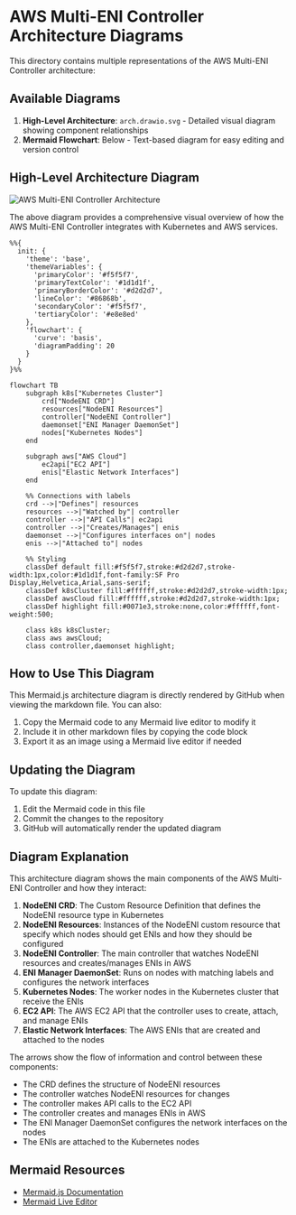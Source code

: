 # AWS Multi-ENI Controller Architecture Diagrams

This directory contains multiple representations of the AWS Multi-ENI Controller architecture:

## Available Diagrams

1. **High-Level Architecture**: `arch.drawio.svg` - Detailed visual diagram showing component relationships
2. **Mermaid Flowchart**: Below - Text-based diagram for easy editing and version control

## High-Level Architecture Diagram

![AWS Multi-ENI Controller Architecture](arch.drawio.svg)

The above diagram provides a comprehensive visual overview of how the AWS Multi-ENI Controller integrates with Kubernetes and AWS services.

```mermaid
%%{
  init: {
    'theme': 'base',
    'themeVariables': {
      'primaryColor': '#f5f5f7',
      'primaryTextColor': '#1d1d1f',
      'primaryBorderColor': '#d2d2d7',
      'lineColor': '#86868b',
      'secondaryColor': '#f5f5f7',
      'tertiaryColor': '#e8e8ed'
    },
    'flowchart': {
      'curve': 'basis',
      'diagramPadding': 20
    }
  }
}%%

flowchart TB
    subgraph k8s["Kubernetes Cluster"]
        crd["NodeENI CRD"]
        resources["NodeENI Resources"]
        controller["NodeENI Controller"]
        daemonset["ENI Manager DaemonSet"]
        nodes["Kubernetes Nodes"]
    end
    
    subgraph aws["AWS Cloud"]
        ec2api["EC2 API"]
        enis["Elastic Network Interfaces"]
    end
    
    %% Connections with labels
    crd -->|"Defines"| resources
    resources -->|"Watched by"| controller
    controller -->|"API Calls"| ec2api
    controller -->|"Creates/Manages"| enis
    daemonset -->|"Configures interfaces on"| nodes
    enis -->|"Attached to"| nodes
    
    %% Styling
    classDef default fill:#f5f5f7,stroke:#d2d2d7,stroke-width:1px,color:#1d1d1f,font-family:SF Pro Display,Helvetica,Arial,sans-serif;
    classDef k8sCluster fill:#ffffff,stroke:#d2d2d7,stroke-width:1px;
    classDef awsCloud fill:#ffffff,stroke:#d2d2d7,stroke-width:1px;
    classDef highlight fill:#0071e3,stroke:none,color:#ffffff,font-weight:500;
    
    class k8s k8sCluster;
    class aws awsCloud;
    class controller,daemonset highlight;
```

## How to Use This Diagram

This Mermaid.js architecture diagram is directly rendered by GitHub when viewing the markdown file. You can also:

1. Copy the Mermaid code to any Mermaid live editor to modify it
2. Include it in other markdown files by copying the code block
3. Export it as an image using a Mermaid live editor if needed

## Updating the Diagram

To update this diagram:

1. Edit the Mermaid code in this file
2. Commit the changes to the repository
3. GitHub will automatically render the updated diagram

## Diagram Explanation

This architecture diagram shows the main components of the AWS Multi-ENI Controller and how they interact:

1. **NodeENI CRD**: The Custom Resource Definition that defines the NodeENI resource type in Kubernetes
2. **NodeENI Resources**: Instances of the NodeENI custom resource that specify which nodes should get ENIs and how they should be configured
3. **NodeENI Controller**: The main controller that watches NodeENI resources and creates/manages ENIs in AWS
4. **ENI Manager DaemonSet**: Runs on nodes with matching labels and configures the network interfaces
5. **Kubernetes Nodes**: The worker nodes in the Kubernetes cluster that receive the ENIs
6. **EC2 API**: The AWS EC2 API that the controller uses to create, attach, and manage ENIs
7. **Elastic Network Interfaces**: The AWS ENIs that are created and attached to the nodes

The arrows show the flow of information and control between these components:
- The CRD defines the structure of NodeENI resources
- The controller watches NodeENI resources for changes
- The controller makes API calls to the EC2 API
- The controller creates and manages ENIs in AWS
- The ENI Manager DaemonSet configures the network interfaces on the nodes
- The ENIs are attached to the Kubernetes nodes

## Mermaid Resources

- [Mermaid.js Documentation](https://mermaid-js.github.io/mermaid/#/)
- [Mermaid Live Editor](https://mermaid.live/)
